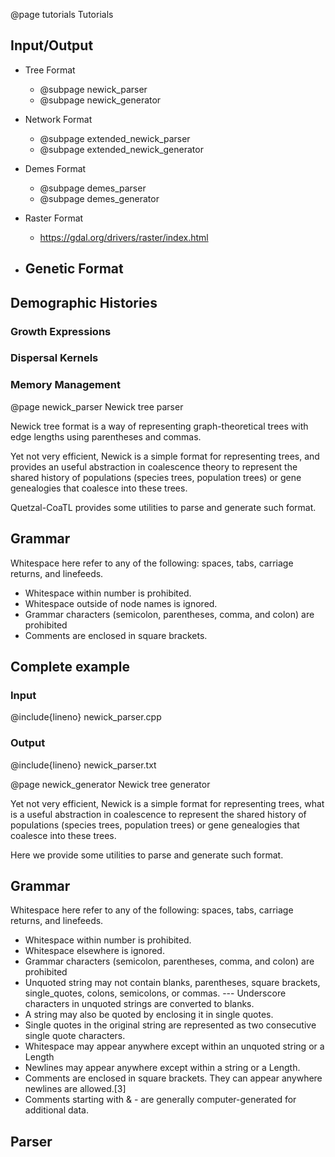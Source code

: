 @page tutorials Tutorials

## Input/Output

- Tree Format
  - @subpage newick_parser
  - @subpage newick_generator

- Network Format
  - @subpage extended_newick_parser
  - @subpage extended_newick_generator

- Demes Format
  - @subpage demes_parser
  - @subpage demes_generator

- Raster Format
  - https://gdal.org/drivers/raster/index.html

- Genetic Format
  -
## Demographic Histories

### Growth Expressions

### Dispersal Kernels

### Memory Management


[//]: # (----------------------------------------------------------------------)
@page newick_parser Newick tree parser

Newick tree format is a way of representing graph-theoretical trees with edge
lengths using parentheses and commas.

Yet not very efficient, Newick is a simple format for representing trees, and provides
an useful abstraction in coalescence theory to represent the shared history of populations
(species trees, population trees) or gene genealogies that coalesce into these
trees.

Quetzal-CoaTL provides some utilities to parse and generate such format.

## Grammar

Whitespace here refer to any of the following: spaces, tabs, carriage returns, and linefeeds.

- Whitespace  within number is prohibited.
- Whitespace outside of node names is ignored.
- Grammar characters (semicolon, parentheses, comma, and colon) are prohibited
- Comments are enclosed in square brackets.

## Complete example

### Input

@include{lineno} newick_parser.cpp

### Output

@include{lineno} newick_parser.txt


[//]: # (----------------------------------------------------------------------)
@page newick_generator Newick tree generator

Yet not very efficient, Newick is a simple format for representing trees, what is
a useful abstraction in coalescence to represent the shared history of populations
(species trees, population trees) or gene genealogies that coalesce into these
trees.

Here we provide some utilities to parse and generate such format.

## Grammar

Whitespace here refer to any of the following: spaces, tabs, carriage returns, and linefeeds.

- Whitespace  within number is prohibited.
- Whitespace elsewhere is ignored.
- Grammar characters (semicolon, parentheses, comma, and colon) are prohibited
- Unquoted string may not contain blanks, parentheses, square brackets, single_quotes, colons, semicolons, or commas. --- Underscore characters in unquoted strings are converted to blanks.
- A string may also be quoted by enclosing it in single quotes.
- Single quotes in the original string are represented as two consecutive single quote characters.
- Whitespace may appear anywhere except within an unquoted string or a Length
- Newlines may appear anywhere except within a string or a Length.
- Comments are enclosed in square brackets. They can appear anywhere newlines are allowed.[3]
- Comments starting with & - are generally computer-generated for additional data.

## Parser
